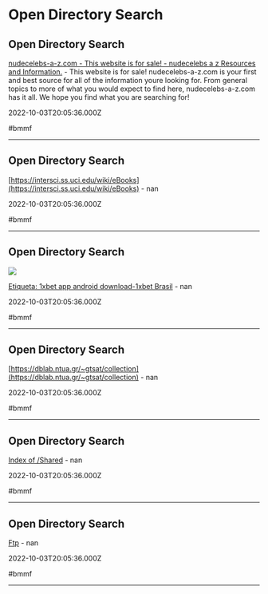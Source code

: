 # Open Directory Search

## Open Directory Search

[nudecelebs-a-z.com - This website is for sale! - nudecelebs a z Resources and Information.](https://nudecelebs-a-z.com/pic) - This website is for sale! nudecelebs-a-z.com is your first and best source for all of the information youre looking for. From general topics to more of what you would expect to find here, nudecelebs-a-z.com has it all. We hope you find what you are searching for!

2022-10-03T20:05:36.000Z

#bmmf

---

## Open Directory Search

[https://intersci.ss.uci.edu/wiki/eBooks](https://intersci.ss.uci.edu/wiki/eBooks) - nan

2022-10-03T20:05:36.000Z

#bmmf

---

## Open Directory Search

![](https://encognitive.com/wp-content/uploads/2019/03/1xbet-icon.jpg)

[Etiqueta: 1xbet app android download-1xbet Brasil](https://encognitive.com/files) - nan

2022-10-03T20:05:36.000Z

#bmmf

---

## Open Directory Search

[https://dblab.ntua.gr/~gtsat/collection](https://dblab.ntua.gr/~gtsat/collection) - nan

2022-10-03T20:05:36.000Z

#bmmf

---

## Open Directory Search

[Index of /Shared](https://agalakov.spb.ru/Shared) - nan

2022-10-03T20:05:36.000Z

#bmmf

---

## Open Directory Search

[Ftp](https://sgrecords.net/ftp) - nan

2022-10-03T20:05:36.000Z

#bmmf

---
